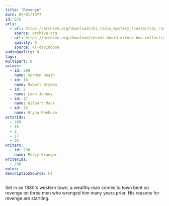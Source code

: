 ```yaml
---
title: "Revenge"
date: 07/01/1977
id: 675
urls: 
  - url: https://archive.org/download/cbs_radio_mystery_theater/cbs_radio_mystery_theater-0651-0700.zip/cbs_radio_mystery_theater-0651-0700%2Fcbsrmt_0675_revenge.mp3
    source: archive-org
  - url: https://archive.org/download/cbsrmt-david-oxford-boa-collection/CBSRMT-770701-0675-Revenge-(128-48)_WBBM-JE-{BoA}.mp3
    quality: 0
    source: kl-davidoboa
audioQuality: 0
tags: 
multipart: 0
actors:  
  - id: 289
    name: Gordon Heath  
  - id: 16
    name: Robert Dryden  
  - id: 2
    name: Leon Janney  
  - id: 17
    name: Gilbert Mack  
  - id: 35
    name: Bryna Raeburn
actorIds:  
  - 289  
  - 16  
  - 2  
  - 17  
  - 35
writers:  
  - id: 290
    name: Percy Granger
writerIds:  
  - 290
notes: 
descriptionSource: kf
---
```

Set in an 1880's western town, a wealthy man comes to town bent on revenge on three men who wronged him many years prior. His reasons for revenge are startling.